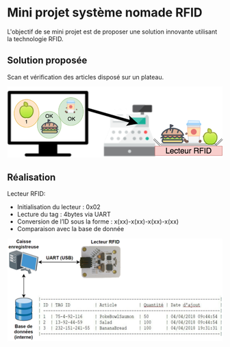 # Mini projet système nomade RFID

L'objectif de se mini projet est de proposer une solution innovante utilisant la technologie RFID.

## Solution proposée
Scan et vérification des articles disposé sur un plateau.

![Solution](/images/solution.png)


## Réalisation

Lecteur RFID:
- Initialisation du lecteur : 0x02
- Lecture du tag : 4bytes via UART
- Conversion de l’ID sous la forme : x(xx)-x(xx)-x(xx)-x(xx)
- Comparaison avec la base de donnée

![Réalisation](/images/realisation.png)




